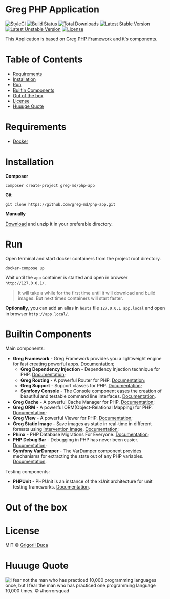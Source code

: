 # Greg PHP Application

[![StyleCI](https://styleci.io/repos/72987376/shield?style=flat)](https://styleci.io/repos/72987376)
[![Build Status](https://travis-ci.org/greg-md/php-app.svg)](https://travis-ci.org/greg-md/php-app)
[![Total Downloads](https://poser.pugx.org/greg-md/php-app/d/total.svg)](https://packagist.org/packages/greg-md/php-app)
[![Latest Stable Version](https://poser.pugx.org/greg-md/php-app/v/stable.svg)](https://packagist.org/packages/greg-md/php-app)
[![Latest Unstable Version](https://poser.pugx.org/greg-md/php-app/v/unstable.svg)](https://packagist.org/packages/greg-md/php-app)
[![License](https://poser.pugx.org/greg-md/php-app/license.svg)](https://packagist.org/packages/greg-md/php-app)

This Application is based on [Greg PHP Framework](https://github.com/greg-md/php-framework) and it's components.

# Table of Contents

* [Requirements](#requirements)
* [Installation](#installation)
* [Run](#run)
* [Builtin Components](#builtin-components)
* [Out of the box](#out-of-the-box)
* [License](#license)
* [Huuuge Quote](#huuuge-quote)

# Requirements

* [Docker](https://www.docker.com/)

# Installation

**Composer**

`composer create-project greg-md/php-app`

**Git**

`git clone https://github.com/greg-md/php-app.git`

**Manually**

[Download](https://github.com/greg-md/php-app/archive/master.zip) and unzip it in your preferable directory.

# Run

Open terminal and start docker containers from the project root directory.

`docker-compose up`

Wait until the `app` container is started and open in browser `http://127.0.0.1/`.

> It will take a while for the first time until it will download and build images.
> But next times containers will start faster.

**Optionally**, you can add an alias in `hosts` file `127.0.0.1 app.local` and open in browser `http://app.local/`.

# Builtin Components

Main components:

* **Greg Framework** - Greg Framework provides you a lightweight engine for fast creating powerful apps. [Documentation](https://github.com/greg-md/php-framework);
    * **Greg Dependency Injection** - Dependency Injection technique for PHP. [Documentation](https://github.com/greg-md/php-dependency-injection);
    * **Greg Routing** - A powerful Router for PHP. [Documentation](https://github.com/greg-md/php-routing);
    * **Greg Support** - Support classes for PHP. [Documentation](https://github.com/greg-md/php-support);
    * **Symfony Console** - The Console component eases the creation of beautiful and testable command line interfaces. [Documentation](http://symfony.com/doc/current/components/console.html).
* **Greg Cache** - A powerful Cache Manager for PHP. [Documentation](https://github.com/greg-md/php-cache);
* **Greg ORM** - A powerful ORM(Object-Relational Mapping) for PHP. [Documentation](https://github.com/greg-md/php-orm);
* **Greg View** - A powerful Viewer for PHP. [Documentation](https://github.com/greg-md/php-view);
* **Greg Static Image** - Save images as static in real-time in different formats using [Intervention Image](http://image.intervention.io/). [Documentation](https://github.com/greg-md/php-static-image);
* **Phinx** - PHP Database Migrations For Everyone. [Documentation](https://phinx.org/);
* **PHP Debug Bar** - Debugging in PHP has never been easier. [Documentation](http://phpdebugbar.com/);
* **Symfony VarDumper** - The VarDumper component provides mechanisms for extracting the state out of any PHP variables. [Documentation](https://symfony.com/doc/current/components/var_dumper.html).

Testing components:

* **PHPUnit** - PHPUnit is an instance of the xUnit architecture for unit testing frameworks. [Documentation](https://phpunit.de/).

# Out of the box

# License

MIT © [Grigorii Duca](http://greg.md)

# Huuuge Quote

![I fear not the man who has practiced 10,000 programming languages once, but I fear the man who has practiced one programming language 10,000 times. &copy; #horrorsquad](http://greg.md/huuuge-quote-fb.jpg)
